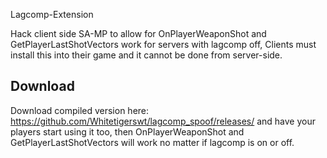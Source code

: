Lagcomp-Extension

Hack client side SA-MP to allow for OnPlayerWeaponShot and GetPlayerLastShotVectors work for servers with lagcomp off, Clients must install this into their game and it cannot be done from server-side.


Download
-------------
Download compiled version here: https://github.com/Whitetigerswt/lagcomp_spoof/releases/
and have your players start using it too, then OnPlayerWeaponShot and GetPlayerLastShotVectors will work no matter if lagcomp is on or off.
